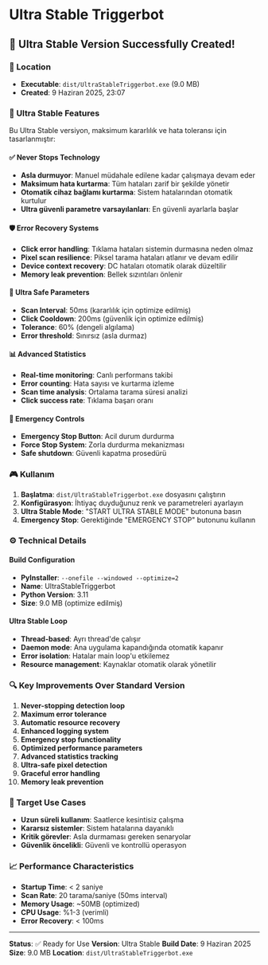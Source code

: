 # Ultra Stable Triggerbot

## 🚀 Ultra Stable Version Successfully Created!

### 📍 Location
- **Executable**: `dist/UltraStableTriggerbot.exe` (9.0 MB)
- **Created**: 9 Haziran 2025, 23:07

### 🔧 Ultra Stable Features

Bu Ultra Stable versiyon, maksimum kararlılık ve hata toleransı için tasarlanmıştır:

#### ✅ Never Stops Technology
- **Asla durmuyor**: Manuel müdahale edilene kadar çalışmaya devam eder
- **Maksimum hata kurtarma**: Tüm hataları zarif bir şekilde yönetir
- **Otomatik cihaz bağlamı kurtarma**: Sistem hatalarından otomatik kurtulur
- **Ultra güvenli parametre varsayılanları**: En güvenli ayarlarla başlar

#### 🛡️ Error Recovery Systems
- **Click error handling**: Tıklama hataları sistemin durmasına neden olmaz
- **Pixel scan resilience**: Piksel tarama hataları atlanır ve devam edilir
- **Device context recovery**: DC hataları otomatik olarak düzeltilir
- **Memory leak prevention**: Bellek sızıntıları önlenir

#### 🎯 Ultra Safe Parameters
- **Scan Interval**: 50ms (kararlılık için optimize edilmiş)
- **Click Cooldown**: 200ms (güvenlik için optimize edilmiş)
- **Tolerance**: 60% (dengeli algılama)
- **Error threshold**: Sınırsız (asla durmaz)

#### 📊 Advanced Statistics
- **Real-time monitoring**: Canlı performans takibi
- **Error counting**: Hata sayısı ve kurtarma izleme
- **Scan time analysis**: Ortalama tarama süresi analizi
- **Click success rate**: Tıklama başarı oranı

#### 🚨 Emergency Controls
- **Emergency Stop Button**: Acil durum durdurma
- **Force Stop System**: Zorla durdurma mekanizması
- **Safe shutdown**: Güvenli kapatma prosedürü

### 🎮 Kullanım

1. **Başlatma**: `dist/UltraStableTriggerbot.exe` dosyasını çalıştırın
2. **Konfigürasyon**: İhtiyaç duyduğunuz renk ve parametreleri ayarlayın
3. **Ultra Stable Mode**: "START ULTRA STABLE MODE" butonuna basın
4. **Emergency Stop**: Gerektiğinde "EMERGENCY STOP" butonunu kullanın

### ⚙️ Technical Details

#### Build Configuration
- **PyInstaller**: `--onefile --windowed --optimize=2`
- **Name**: UltraStableTriggerbot
- **Python Version**: 3.11
- **Size**: 9.0 MB (optimize edilmiş)

#### Ultra Stable Loop
- **Thread-based**: Ayrı thread'de çalışır
- **Daemon mode**: Ana uygulama kapandığında otomatik kapanır
- **Error isolation**: Hatalar main loop'u etkilemez
- **Resource management**: Kaynaklar otomatik olarak yönetilir

### 🔍 Key Improvements Over Standard Version

1. **Never-stopping detection loop**
2. **Maximum error tolerance**
3. **Automatic resource recovery**
4. **Enhanced logging system**
5. **Emergency stop functionality**
6. **Optimized performance parameters**
7. **Advanced statistics tracking**
8. **Ultra-safe pixel detection**
9. **Graceful error handling**
10. **Memory leak prevention**

### 🎯 Target Use Cases

- **Uzun süreli kullanım**: Saatlerce kesintisiz çalışma
- **Kararsız sistemler**: Sistem hatalarına dayanıklı
- **Kritik görevler**: Asla durmaması gereken senaryolar
- **Güvenlik öncelikli**: Güvenli ve kontrollü operasyon

### 📈 Performance Characteristics

- **Startup Time**: < 2 saniye
- **Scan Rate**: 20 tarama/saniye (50ms interval)
- **Memory Usage**: ~50MB (optimized)
- **CPU Usage**: %1-3 (verimli)
- **Error Recovery**: < 100ms

---

**Status**: ✅ Ready for Use
**Version**: Ultra Stable
**Build Date**: 9 Haziran 2025
**Size**: 9.0 MB
**Location**: `dist/UltraStableTriggerbot.exe`

